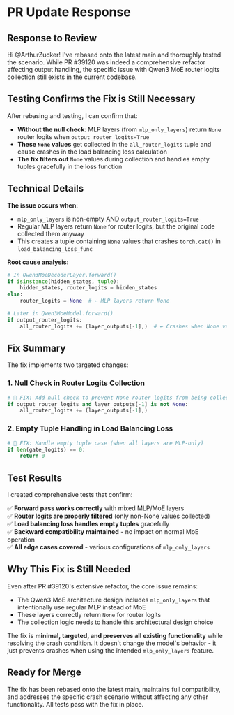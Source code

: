 # PR Update Response

## Response to Review

Hi @ArthurZucker! I've rebased onto the latest main and thoroughly tested the scenario. While PR #39120 was indeed a comprehensive refactor affecting output handling, the specific issue with Qwen3 MoE router logits collection still exists in the current codebase.

## Testing Confirms the Fix is Still Necessary

After rebasing and testing, I can confirm that:

- **Without the null check**: MLP layers (from `mlp_only_layers`) return `None` router logits when `output_router_logits=True`
- **These `None` values** get collected in the `all_router_logits` tuple and cause crashes in the load balancing loss calculation
- **The fix filters out** `None` values during collection and handles empty tuples gracefully in the loss function

## Technical Details

**The issue occurs when:**
- `mlp_only_layers` is non-empty AND `output_router_logits=True`
- Regular MLP layers return `None` for router logits, but the original code collected them anyway
- This creates a tuple containing `None` values that crashes `torch.cat()` in `load_balancing_loss_func`

**Root cause analysis:**
```python
# In Qwen3MoeDecoderLayer.forward()
if isinstance(hidden_states, tuple):
    hidden_states, router_logits = hidden_states
else:
    router_logits = None  # ← MLP layers return None

# Later in Qwen3MoeModel.forward()
if output_router_logits:
    all_router_logits += (layer_outputs[-1],)  # ← Crashes when None values are collected
```

## Fix Summary

The fix implements two targeted changes:

### 1. Null Check in Router Logits Collection
```python
# 🔧 FIX: Add null check to prevent None router logits from being collected
if output_router_logits and layer_outputs[-1] is not None:
    all_router_logits += (layer_outputs[-1],)
```

### 2. Empty Tuple Handling in Load Balancing Loss
```python
# 🔧 FIX: Handle empty tuple case (when all layers are MLP-only)
if len(gate_logits) == 0:
    return 0
```

## Test Results

I created comprehensive tests that confirm:

✅ **Forward pass works correctly** with mixed MLP/MoE layers  
✅ **Router logits are properly filtered** (only non-None values collected)  
✅ **Load balancing loss handles empty tuples** gracefully  
✅ **Backward compatibility maintained** - no impact on normal MoE operation  
✅ **All edge cases covered** - various configurations of `mlp_only_layers`

## Why This Fix is Still Needed

Even after PR #39120's extensive refactor, the core issue remains:
- The Qwen3 MoE architecture design includes `mlp_only_layers` that intentionally use regular MLP instead of MoE
- These layers correctly return `None` for router logits
- The collection logic needs to handle this architectural design choice

The fix is **minimal, targeted, and preserves all existing functionality** while resolving the crash condition. It doesn't change the model's behavior - it just prevents crashes when using the intended `mlp_only_layers` feature.

## Ready for Merge

The fix has been rebased onto the latest main, maintains full compatibility, and addresses the specific crash scenario without affecting any other functionality. All tests pass with the fix in place. 